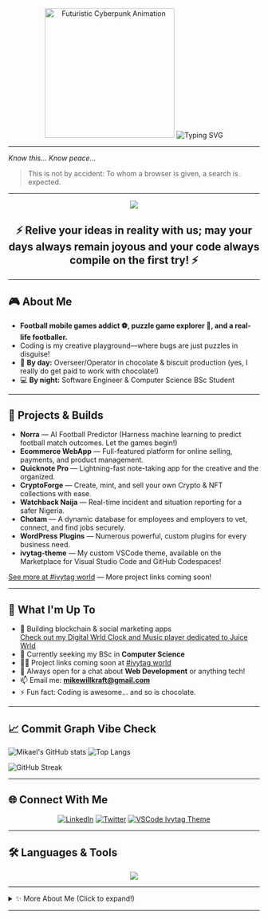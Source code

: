 <!-- 
✨ Make your day brighter with a dash of code, creativity, and cookies! ✨ 
-->

<div align="center">
  <!-- Fanciful, futuristic cyberpunk/cybertech gif for a captivating intro -->
  <img src="https://media.giphy.com/media/l0MYt5jPR6QX5pnqM/giphy.gif" width="260" alt="Futuristic Cyberpunk Animation" />
  <img src="https://readme-typing-svg.demolab.com?font=Fira+Code&size=30&pause=1000&center=true&vCenter=true&width=700&lines=Fullstack+Developer+%7C+Operator+%7C+Student;Footballer+%E2%9A%BD%EF%B8%8F+%7C+Puzzle+Enthusiast+%F0%9F%8E%B2;Let's+build+something+awesome+%F0%9F%92%BB" alt="Typing SVG" />
</div>

---

<em>
  Know this... Know peace...
</em>
<blockquote>
  This is not by accident: To whom a browser is given, a search is expected.
</blockquote>

---

<div align="center" style="margin-bottom: 10px;">
  <img src="https://skillicons.dev/icons?i=js,react,nodejs,php,python,laravel,aws,gcp,git,figma,blender,photoshop,postgres,mysql,sass,webpack,selenium,bootstrap,oracle,zapier,flutter" />
</div>

<h2 align="center">⚡️ Relive your ideas in reality with us; may your days always remain joyous and your code always compile on the first try! ⚡️</h2>

---

## 🎮 About Me

- **Football mobile games addict ⚽️, puzzle game explorer 🧩, and a real-life footballer.**  
- Coding is my creative playground—where bugs are just puzzles in disguise!  
- 🍫 **By day:** Overseer/Operator in chocolate & biscuit production (yes, I really do get paid to work with chocolate!)  
- 💻 **By night:** Software Engineer & Computer Science BSc Student

---

## 🚀 Projects & Builds

- **Norra** — AI Football Predictor (Harness machine learning to predict football match outcomes. Let the games begin!)
- **Ecommerce WebApp** — Full-featured platform for online selling, payments, and product management.
- **Quicknote Pro** — Lightning-fast note-taking app for the creative and the organized.
- **CryptoForge** — Create, mint, and sell your own Crypto & NFT collections with ease.
- **Watchback Naija** — Real-time incident and situation reporting for a safer Nigeria.
- **Chotam** — A dynamic database for employees and employers to vet, connect, and find jobs securely.
- **WordPress Plugins** — Numerous powerful, custom plugins for every business need.
- **ivytag-theme** — My custom VSCode theme, available on the Marketplace for Visual Studio Code and GitHub Codespaces!

[See more at #ivytag world](#ivytag.world) — More project links coming soon!

---

## 🚀 What I'm Up To

- 🔭 Building blockchain & social marketing apps  
  [Check out my Digital Wrld Clock and Music player dedicated to Juice Wrld](https://ivytag101.github.io/dwc)
- 🌱 Currently seeking my BSc in **Computer Science**
- 👨‍💻 Project links coming soon at [#ivytag world](#ivytag.world)
- 💬 Always open for a chat about **Web Development** or anything tech!
- 📫 Email me: **mikewillkraft@gmail.com**  
- ⚡ Fun fact: Coding is awesome... and so is chocolate.

---

## 📈 Commit Graph Vibe Check

![Mikael's GitHub stats](https://github-readme-stats.vercel.app/api?username=mikaelkraft&show_icons=true&theme=tokyonight&hide_title=true)
![Top Langs](https://github-readme-stats.vercel.app/api/top-langs/?username=mikaelkraft&layout=compact&theme=tokyonight&hide_title=true)

![GitHub Streak](https://streak-stats.demolab.com?user=mikaelkraft&theme=tokyonight&hide_title=true)

---

## 🌐 Connect With Me

<p align="center">
  <a href="https://linkedin.com/company/ivytag" target="blank"><img src="https://img.shields.io/badge/LinkedIn-ivytag-blue?style=flat-square&logo=linkedin" alt="LinkedIn" /></a>
  <a href="https://twitter.com/in/ivytag101" target="blank"><img src="https://img.shields.io/badge/Twitter-@ivytag101-1da1f2?style=flat-square&logo=twitter" alt="Twitter" /></a>
  <a href="https://marketplace.visualstudio.com/items?itemName=ivytag.ivytag-theme" target="blank"><img src="https://img.shields.io/badge/VSCode%20Theme-ivytag--theme-blueviolet?style=flat-square&logo=visualstudiocode" alt="VSCode Ivytag Theme" /></a>
</p>

---

## 🛠 Languages & Tools

<p align="center">
  <img src="https://skillicons.dev/icons?i=js,react,nodejs,php,python,laravel,aws,gcp,git,figma,blender,photoshop,postgres,mysql,sass,webpack,selenium,bootstrap,oracle,zapier,flutter" />
</p>

---

<details>
<summary>✨ More About Me (Click to expand!)</summary>

- I sometimes eat more cookies than I code… and that’s saying something.
- My favorite debugging fuel: chocolate biscuits + lo-fi beats.
- If you want to talk football, games, or code, you’re in the right place!

</details>

---

<!---
Ivytag101/home is a ✨ special ✨ repository because its `README.md` (this file) appears on your GitHub profile.
You can click the Preview link to check out your changes.
--->

